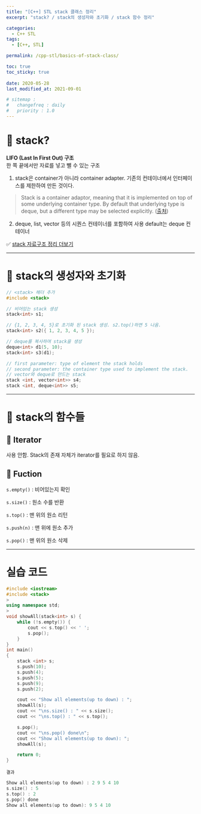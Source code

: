 ```yaml
---
title: "[C++] STL stack 클래스 정리"
excerpt: "stack? / stack의 생성자와 초기화 / stack 함수 정리"

categories:
  - C++ STL
tags:
  - [C++, STL]

permalink: /cpp-stl/basics-of-stack-class/

toc: true
toc_sticky: true
 
date: 2020-05-28
last_modified_at: 2021-09-01

# sitemap :
#   changefreq : daily
#   priority : 1.0
---
```


# 🦥 stack?
**LIFO (Last In First Out) 구조**<br>
한 쪽 끝에서만 자료를 넣고 뺄 수 있는 구조

1. stack은 container가 아니라 container adapter. 기존의 컨테이너에서 인터페이스를 제한하여 만든 것이다.
>Stack is a container adaptor, meaning that it is implemented on top of some underlying container type. By default that underlying type is deque, but a different type may be selected explicitly.
([출처](https://stackoverflow.com/questions/12729732/stack-stl-with-two-datatypes-as-parameters))

2. deque, list, vector 등의 시퀀스 컨테이너를 포함하여 사용 
default는 deque 컨테이너

✅ [stack 자료구조 정리 더보기](https://choiiis.github.io/data-structure/basics-of-stack-queue-and-deque/)

---
# 🦥 stack의 생성자와 초기화

```cpp
// <stack> 헤더 추가
#include <stack>
```
  
```cpp
// 비어있는 stack 생성
stack<int> s1;
```
  
```cpp
// {1, 2, 3, 4, 5}로 초기화 된 stack 생성. s2.top()하면 5 나옴.
stack<int> s2({ 1, 2, 3, 4, 5 });
```
  
```cpp
// deque를 복사하여 stack을 생성
deque<int> d1(5, 10);
stack<int> s3(d1);
```
  
```cpp 
// first parameter: type of element the stack holds
// second parameter: the container type used to implement the stack.
// vector와 deque로 만드는 stack
stack <int, vector<int>> s4;
stack <int, deque<int>> s5;
```

--- 
# 🦥 stack의 함수들
## 🌴 Iterator
사용 안함. Stack의 존재 자체가 iterator를 필요로 하지 않음.

## 🌴 Fuction
``s.empty()`` : 비어있는지 확인
  
``s.size()`` : 원소 수를 반환

``s.top()`` : 맨 위의 원소 리턴
  
``s.push(n)`` : 맨 위에 원소 추가
  
``s.pop()`` : 맨 위의 원소 삭제

---
# 실습 코드

```cpp
#include <iostream>
#include <stack>
>
using namespace std;
>
void showAll(stack<int> s) {
    while (!s.empty()) {
        cout << s.top() << ' ';
        s.pop();
    }
}
int main()
{
    stack <int> s;
    s.push(10);
    s.push(4);
    s.push(5);
    s.push(9);
    s.push(2);

    cout << "Show all elements(up to down) : ";
    showAll(s);
    cout << "\ns.size() : " << s.size();
    cout << "\ns.top() : " << s.top();

    s.pop();
    cout << "\ns.pop() done\n";
    cout << "Show all elements(up to down): ";
    showAll(s);

    return 0;
}
```
`결과`
```cpp
Show all elements(up to down) : 2 9 5 4 10
s.size() : 5
s.top() : 2
s.pop() done
Show all elements(up to down): 9 5 4 10
```